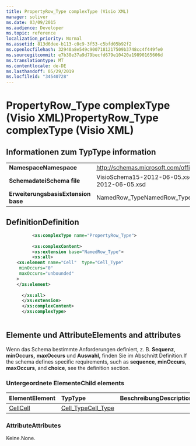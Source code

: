 ```yaml
---
title: PropertyRow_Type complexType (Visio XML)
manager: soliver
ms.date: 03/09/2015
ms.audience: Developer
ms.topic: reference
localization_priority: Normal
ms.assetid: 813d6dee-b113-c0c9-3f53-c5bfd05b92f2
ms.openlocfilehash: 32940a8e549c9007181217509b3748cc4f449fe0
ms.sourcegitcommit: e7b38e37a9d79becfd679e10420a19890165606d
ms.translationtype: MT
ms.contentlocale: de-DE
ms.lasthandoff: 05/29/2019
ms.locfileid: "34540728"
---
```

# <a name="propertyrow_type-complextype-visio-xml"></a><span data-ttu-id="780cb-102">PropertyRow_Type complexType (Visio XML)</span><span class="sxs-lookup"><span data-stu-id="780cb-102">PropertyRow_Type complexType (Visio XML)</span></span>

## <a name="type-information"></a><span data-ttu-id="780cb-103">Informationen zum Typ</span><span class="sxs-lookup"><span data-stu-id="780cb-103">Type information</span></span>

|||
|:-----|:-----|
|<span data-ttu-id="780cb-104">**Namespace**</span><span class="sxs-lookup"><span data-stu-id="780cb-104">**Namespace**</span></span> <br/> |http://schemas.microsoft.com/office/visio/2011/1/core  <br/> |
|<span data-ttu-id="780cb-105">**Schemadatei**</span><span class="sxs-lookup"><span data-stu-id="780cb-105">**Schema file**</span></span> <br/> |<span data-ttu-id="780cb-106">VisioSchema15-2012-06-05.xsd</span><span class="sxs-lookup"><span data-stu-id="780cb-106">VisioSchema15-2012-06-05.xsd</span></span>  <br/> |
|<span data-ttu-id="780cb-107">**Erweiterungsbasis**</span><span class="sxs-lookup"><span data-stu-id="780cb-107">**Extension base**</span></span> <br/> |<span data-ttu-id="780cb-108">NamedRow_Type</span><span class="sxs-lookup"><span data-stu-id="780cb-108">NamedRow_Type</span></span>  <br/> |
   
## <a name="definition"></a><span data-ttu-id="780cb-109">Definition</span><span class="sxs-lookup"><span data-stu-id="780cb-109">Definition</span></span>

```XML
          <xs:complexType name="PropertyRow_Type">
          
          <xs:complexContent>
          <xs:extension base="NamedRow_Type">
          <xs:all>
    <xs:element name="Cell"  type="Cell_Type"
     minOccurs="0"
     maxOccurs="unbounded"
    >
    </xs:element>
    
      </xs:all>
      </xs:extension>
      </xs:complexContent>
      </xs:complexType>
      
```

## <a name="elements-and-attributes"></a><span data-ttu-id="780cb-110">Elemente und Attribute</span><span class="sxs-lookup"><span data-stu-id="780cb-110">Elements and attributes</span></span>

<span data-ttu-id="780cb-111">Wenn das Schema bestimmte Anforderungen definiert, z. B. **Sequenz**, **minOccurs,** **maxOccurs** und **Auswahl,** finden Sie im Abschnitt Definition.</span><span class="sxs-lookup"><span data-stu-id="780cb-111">If the schema defines specific requirements, such as **sequence**, **minOccurs**, **maxOccurs**, and **choice**, see the definition section.</span></span> 
  
### <a name="child-elements"></a><span data-ttu-id="780cb-112">Untergeordnete Elemente</span><span class="sxs-lookup"><span data-stu-id="780cb-112">Child elements</span></span>

|<span data-ttu-id="780cb-113">**Element**</span><span class="sxs-lookup"><span data-stu-id="780cb-113">**Element**</span></span>|<span data-ttu-id="780cb-114">**Typ**</span><span class="sxs-lookup"><span data-stu-id="780cb-114">**Type**</span></span>|<span data-ttu-id="780cb-115">**Beschreibung**</span><span class="sxs-lookup"><span data-stu-id="780cb-115">**Description**</span></span>|
|:-----|:-----|:-----|
|[<span data-ttu-id="780cb-116">Cell</span><span class="sxs-lookup"><span data-stu-id="780cb-116">Cell</span></span>](cell-element-shape-data-sectionvisio-xml.md) <br/> |[<span data-ttu-id="780cb-117">Cell_Type</span><span class="sxs-lookup"><span data-stu-id="780cb-117">Cell_Type</span></span>](cell_type-complextypevisio-xml.md) <br/> ||
   
### <a name="attributes"></a><span data-ttu-id="780cb-118">Attribute</span><span class="sxs-lookup"><span data-stu-id="780cb-118">Attributes</span></span>

<span data-ttu-id="780cb-119">Keine.</span><span class="sxs-lookup"><span data-stu-id="780cb-119">None.</span></span>
  

